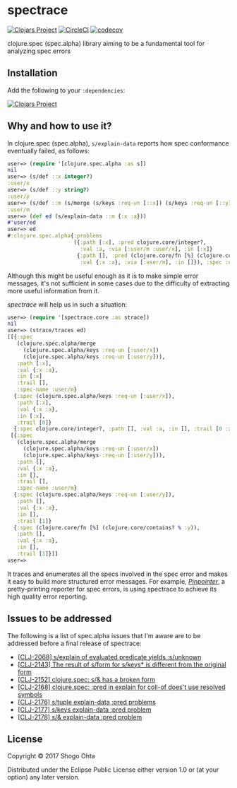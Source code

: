 # spectrace 
[![Clojars Project](https://img.shields.io/clojars/v/spectrace.svg)](https://clojars.org/spectrace)
[![CircleCI](https://circleci.com/gh/athos/spectrace.svg?style=shield)](https://circleci.com/gh/athos/spectrace)
[![codecov](https://codecov.io/gh/athos/spectrace/branch/master/graph/badge.svg)](https://codecov.io/gh/athos/spectrace)

clojure.spec (spec.alpha) library aiming to be a fundamental tool for analyzing spec errors

## Installation

Add the following to your `:dependencies`:

[![Clojars Project](https://clojars.org/spectrace/latest-version.svg)](http://clojars.org/spectrace)

## Why and how to use it?

In clojure.spec (spec.alpha), `s/explain-data` reports how spec conformance eventually failed, as follows:

```clj
user=> (require '[clojure.spec.alpha :as s])
nil
user=> (s/def ::x integer?)
:user/x
user=> (s/def ::y string?)
:user/y
user=> (s/def ::m (s/merge (s/keys :req-un [::x]) (s/keys :req-un [::y])))
:user/m
user=> (def ed (s/explain-data ::m {:x :a}))
#'user/ed
user=> ed
#:clojure.spec.alpha{:problems
                     ({:path [:x], :pred clojure.core/integer?,
                       :val :a, :via [:user/m :user/x], :in [:x]}
                      {:path [], :pred (clojure.core/fn [%] (clojure.core/contains? % :y)),
                       :val {:x :a}, :via [:user/m], :in []}), :spec :user/m, :value {:x :a}}
```

Although this might be useful enough as it is to make simple error messages, it's not sufficient in some cases due to the difficulty of extracting more useful information from it.

*spectrace* will help us in such a situation:

```clj
user=> (require '[spectrace.core :as strace])
nil
user=> (strace/traces ed)
[[{:spec
   (clojure.spec.alpha/merge
     (clojure.spec.alpha/keys :req-un [:user/x])
     (clojure.spec.alpha/keys :req-un [:user/y])),
   :path [:x],
   :val {:x :a},
   :in [:x]
   :trail [],
   :spec-name :user/m}
  {:spec (clojure.spec.alpha/keys :req-un [:user/x]),
   :path [:x],
   :val {:x :a},
   :in [:x],
   :trail [0]}
  {:spec clojure.core/integer?, :path [], :val :a, :in [], :trail [0 :x], :spec-name :user/x}]
 [{:spec
   (clojure.spec.alpha/merge
     (clojure.spec.alpha/keys :req-un [:user/x])
     (clojure.spec.alpha/keys :req-un [:user/y])),
   :path [],
   :val {:x :a},
   :in [],
   :trail [],
   :spec-name :user/m}
  {:spec (clojure.spec.alpha/keys :req-un [:user/y]),
   :path [],
   :val {:x :a},
   :in [],
   :trail [1]}
  {:spec (clojure.core/fn [%] (clojure.core/contains? % :y)),
   :path [],
   :val {:x :a},
   :in [],
   :trail [1]}]]
user=> 
```

It traces and enumerates all the specs involved in the spec error and makes it easy to build more structured error messages.
For example, [_Pinpointer_](https://github.com/athos/Pinpointer), a pretty-printing reporter for spec errors, is using spectrace to achieve its high quality error reporting.

## Issues to be addressed

The following is a list of spec.alpha issues that I'm aware are to be addressed before a final release of spectrace:

- [[CLJ-2068] s/explain of evaluated predicate yields :s/unknown](https://dev.clojure.org/jira/browse/CLJ-2068)
- [[CLJ-2143] The result of s/form for s/keys\* is different from the original form](https://dev.clojure.org/jira/browse/CLJ-2143)
- [[CLJ-2152] clojure.spec: s/& has a broken form](https://dev.clojure.org/jira/browse/CLJ-2152)
- [[CLJ-2168] clojure.spec: :pred in explain for coll-of does't use resolved symbols](https://dev.clojure.org/jira/browse/CLJ-2168)
- [[CLJ-2176] s/tuple explain-data :pred problems](https://dev.clojure.org/jira/browse/CLJ-2176)
- [[CLJ-2177] s/keys explain-data :pred problem](https://dev.clojure.org/jira/browse/CLJ-2177)
- [[CLJ-2178] s/& explain-data :pred problem](https://dev.clojure.org/jira/browse/CLJ-2178)

## License

Copyright © 2017 Shogo Ohta

Distributed under the Eclipse Public License either version 1.0 or (at
your option) any later version.
